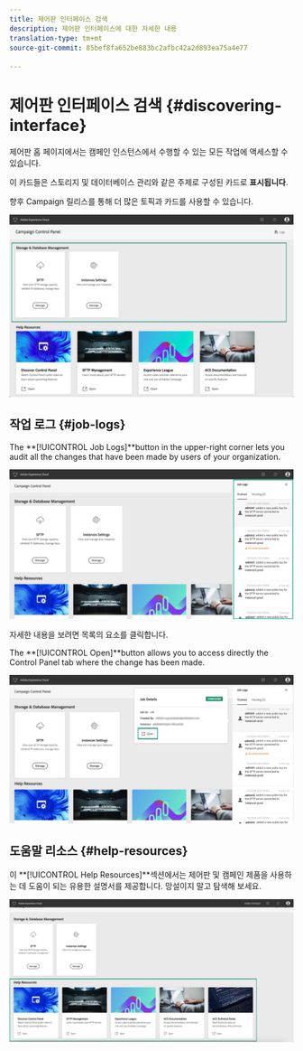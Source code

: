 ```yaml
---
title: 제어판 인터페이스 검색
description: 제어판 인터페이스에 대한 자세한 내용
translation-type: tm+mt
source-git-commit: 85bef8fa652be883bc2afbc42a2d893ea75a4e77

---
```



# 제어판 인터페이스 검색 {#discovering-interface}

제어판 홈 페이지에서는 캠페인 인스턴스에서 수행할 수 있는 모든 작업에 액세스할 수 있습니다.

이 카드들은 스토리지 및 데이터베이스 관리와 같은 주제로 구성된 카드로 **표시됩니다**.

향후 Campaign 릴리스를 통해 더 많은 토픽과 카드를 사용할 수 있습니다.

![](assets/control_panel_interface.png)

## 작업 로그 {#job-logs}

The **[!UICONTROL Job Logs]**button in the upper-right corner lets you audit all the changes that have been made by users of your organization.

![](assets/control_panel_interface2.png)

자세한 내용을 보려면 목록의 요소를 클릭합니다.

The **[!UICONTROL Open]**button allows you to access directly the Control Panel tab where the change has been made.

![](assets/control_panel_logdetails.png)

## 도움말 리소스 {#help-resources}

이 **[!UICONTROL Help Resources]**섹션에서는 제어판 및 캠페인 제품을 사용하는 데 도움이 되는 유용한 설명서를 제공합니다. 망설이지 말고 탐색해 보세요.

![](assets/helpresources.png)
